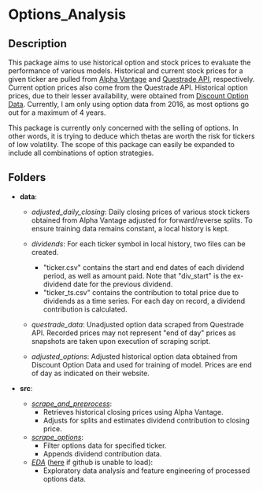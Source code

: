 # Options_Analysis

## Description
This package aims to use historical option and stock prices to evaluate the performance of various models. Historical and current stock prices for a given ticker are pulled from [Alpha Vantage](https://www.alphavantage.co/) and [Questrade API](https://www.questrade.com/api), respectively. Current option prices also come from the Questrade API. Historical option prices, due to their lesser availability, were obtained from [Discount Option Data]( https://discountoptiondata.com/). Currently, I am only using option data from 2016, as most options go out for a maximum of 4 years.

This package is currently only concerned with the selling of options. In other words, it is trying to deduce which thetas are worth the risk for tickers of low volatility. The scope of this package can easily be expanded to include all combinations of option strategies.


## Folders
- **data**:
  - *adjusted_daily_closing*: Daily closing prices of various stock tickers obtained from Alpha Vantage adjusted for forward/reverse splits. To ensure training data remains constant, a local history is kept.
  
  - *dividends*: For each ticker symbol in local history, two files can be created.
      - "ticker.csv" contains the start and end dates of each dividend period, as well as amount paid. Note that "div_start" is the ex-dividend date for the previous dividend.
      - "ticker_ts.csv" contains the contribution to total price due to dividends as a time series. For each day on record, a dividend contribution is calculated.
      
  - *questrade_data*: Unadjusted option data scraped from Questrade API. Recorded prices may not represent "end of day" prices as snapshots are taken upon execution of scraping script.
  
  - *adjusted_options*: Adjusted historical option data obtained from Discount Option Data and used for training of model. Prices are end of day as indicated on their website.


- **src**: 
    - [*scrape_and_preprocess*](https://github.com/thejacktan/Options_Analysis/blob/master/src/scrape_and_preprocess.py): 
        - Retrieves historical closing prices using Alpha Vantage.
        - Adjusts for splits and estimates dividend contribution to closing price.
    - [*scrape_options*](https://github.com/thejacktan/Options_Analysis/blob/master/src/scrape_options.py):
        - Filter options data for specified ticker.
        - Appends dividend contribution data.
    - [*EDA*](https://github.com/thejacktan/Options_Analysis/blob/master/src/EDA.ipynb) ([here](https://nbviewer.jupyter.org/github/thejacktan/Options_Analysis/blob/master/src/EDA.ipynb) if github is unable to load): 
        - Exploratory data analysis and feature engineering of processed options data.
